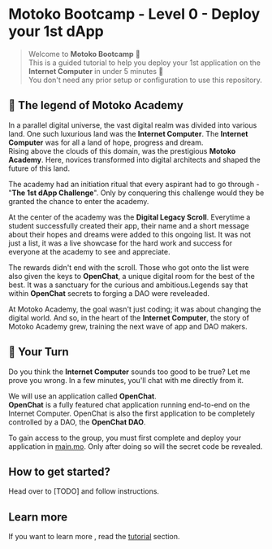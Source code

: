 # Motoko Bootcamp - Level 0 - Deploy your 1st dApp
> Welcome to **Motoko Bootcamp** 👋 <br/> This is a guided tutorial to help you deploy your 1st application on the **Internet Computer** in under 5 minutes 🤯 <br/> You don't need any prior setup or configuration to use this repository.

## 📜 The legend of Motoko Academy 
In a parallel digital universe, the vast digital realm was divided into various land. One such luxurious land was the **Internet Computer**. The **Internet Computer** was for all a land of hope, progress and dream. <br/>Rising above the clouds of this domain, was the prestigious **Motoko Academy**. Here, novices transformed into digital architects and shaped the future of this land.  

The academy had an initiation ritual that every aspirant had to go through - "**The 1st dApp Challenge**". Only by conquering this challenge would they be granted the chance to enter the academy. 

At the center of the academy was the **Digital Legacy Scroll**. Everytime a student successfully created their app, their name and a short message about their hopes and dreams were added to this ongoing list. It was not just a list, it was a live showcase for the hard work and success for everyone at the academy to see and appreciate.

The rewards didn't end with the scroll. Those who got onto the list  were also given the keys to **OpenChat**, a unique digital room for the best of the best. It was a sanctuary for the curious and ambitious.Legends say that within **OpenChat** secrets to forging a DAO were reveleaded.

At Motoko Academy, the goal wasn't just coding; it was about changing the digital world. And so, in the heart of the **Internet Computer**, the story of Motoko Academy grew, training the next wave of app and DAO makers.

## 🎯 Your Turn
Do you think the **Internet Computer** sounds too good to be true? Let me prove you wrong. In a few minutes, you'll chat with me directly from it. <br/>

We will use an application called **OpenChat**. <br/>
**OpenChat** is a fully featured chat application running end-to-end on the Internet Computer. OpenChat is also the first application to be completely controlled by a DAO, the **OpenChat DAO**.

To gain access to the group, you must first complete and deploy your application in [main.mo](src/main.mo). Only after doing so will the secret code be revealed.

## How to get started?

Head over to [TODO] and follow instructions.


## Learn more
If you want to learn more , read the [tutorial](/tutorials/README.MD) section.